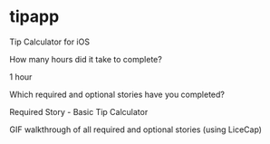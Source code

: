 tipapp
======

Tip Calculator for iOS

How many hours did it take to complete?

1 hour

Which required and optional stories have you completed?

Required Story - Basic Tip Calculator 

GIF walkthrough of all required and optional stories (using LiceCap)

